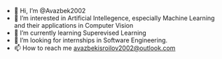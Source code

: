 - 👋 Hi, I’m @Avazbek2002
- 👀 I’m interested in Artificial Intellegence, especially Machine Learning and their applications in Computer Vision
- 🌱 I’m currently learning Superevised Learning
- 💞️ I’m looking for internships in Software Engineering.
- 📫 How to reach me avazbekisroilov2002@outlook.com

<!---
Avazbek2002/Avazbek2002 is a ✨ special ✨ repository because its `README.md` (this file) appears on your GitHub profile.
You can click the Preview link to take a look at your changes.
--->
